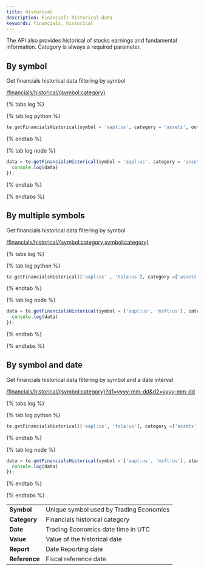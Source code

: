 ```yaml
---
title: Historical
description: Financials historical data
keywords: financials, historical
---
```


The API also provides historical of stocks earnings and fundamental information. Category is always a required parameter.

## By symbol

Get financials historical data filtering by symbol

[/financials/historical/{symbol:category}](https://api.tradingeconomics.com/financials/historical/aapl:us:assets?c=guest:guest&f=json)

{% tabs log %}

{% tab log python %}
```python
te.getFinancialsHistorical(symbol = 'aapl:us', category = 'assets', output_type = 'df')
```
{% endtab %}

{% tab log node %}
```javascript
data = te.getFinancialsHistorical(symbol = 'aapl:us', category = 'assets' ).then(function(data){
  console.log(data)     
});
```
{% endtab %}

{% endtabs %}

## By multiple symbols

Get financials historical data filtering by symbol

[/financials/historical/{symbol:category,symbol:category}](https://api.tradingeconomics.com/financials/historical/aapl:us:assets,msft:us:assets?c=guest:guest&f=json)

{% tabs log %}

{% tab log python %}
```python
te.getFinancialsHistorical(['aapl:us' , 'tsla:us'], category =['assets', 'debt'], output_type = 'df')
```
{% endtab %}

{% tab log node %}
```javascript
data = te.getFinancialsHistorical(symbol = ['aapl:us', 'msft:us'], category = 'assets' ).then(function(data){
  console.log(data)     
});
```
{% endtab %}

{% endtabs %}

## By symbol and date

Get financials historical data filtering by symbol and a date interval

[/financials/historical/{symbol:category}?d1=yyyy-mm-dd&d2=yyyy-mm-dd](https://api.tradingeconomics.com/financials/historical/aapl:us:assets?f=json&d1=2022-01-01&d2=2023-01-01)

{% tabs log %}

{% tab log python %}
```python
te.getFinancialsHistorical(['aapl:us', 'tsla:us'], category =['assets', 'debt'], initDate = '2021-01-01', endDate ='2023-12-01', output_type = 'df')
```
{% endtab %}

{% tab log node %}
```javascript
data = te.getFinancialsHistorical(symbol = ['aapl:us', 'msft:us'], start_date = '2015-01-01', end_date = '2023-01-01', category = 'assets' ).then(function(data){
  console.log(data)     
});
```
{% endtab %}

{% endtabs %}

|               |                                         |
|---------------|-----------------------------------------|
| **Symbol**    |	Unique symbol used by Trading Economics |
| **Category**  |	Financials historical category          |
| **Date**      |	Trading Economics date time in UTC      |
| **Value**     |	Value of the historical date            |
| **Report**    |	Date	Reporting date                    |
| **Reference** |	Fiscal reference date                   |